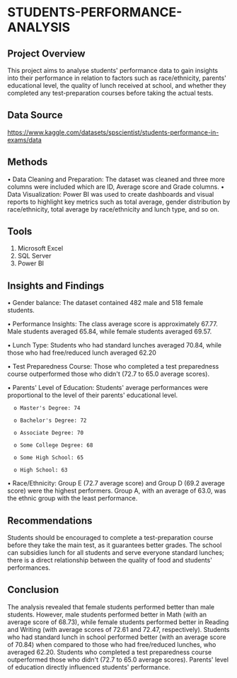 # STUDENTS-PERFORMANCE-ANALYSIS
## Project Overview
This project aims to analyse students' performance data to gain insights into their performance 
in relation to factors such as race/ethnicity, parents' educational level, the quality of lunch 
received at school, and whether they completed any test-preparation courses before taking the actual tests.

## Data Source
https://www.kaggle.com/datasets/spscientist/students-performance-in-exams/data

## Methods
•	Data Cleaning and Preparation: The dataset was cleaned  and three more columns were included which are ID, Average score and Grade columns.
•	Data Visualization: Power BI was used to create dashboards and visual reports to highlight key metrics such as total average, gender distribution by race/ethnicity, total average by race/ethnicity and lunch type, and so on.

## Tools
1.	Microsoft Excel
2.	SQL Server
3.	Power BI

## Insights and Findings
•	Gender balance: The dataset contained 482 male and 518 female students.

•	Performance Insights: The class average score is approximately 67.77. Male students averaged 65.84, while female students averaged 69.57.

•	Lunch Type: Students who had standard lunches averaged 70.84, while those who had free/reduced lunch averaged 62.20

•	Test Preparedness Course: Those who completed a test preparedness course outperformed those who didn't (72.7 to 65.0 average scores).

•	Parents' Level of Education: Students' average performances were proportional to the level of their parents' educational level. 

      o	Master's Degree: 74
  
      o	Bachelor's Degree: 72
  
      o	Associate Degree: 70
  
      o	Some College Degree: 68
  
      o	Some High School: 65
  
      o	High School: 63
  
•	Race/Ethnicity: Group E (72.7 average score) and Group D (69.2 average score) were the highest performers. Group A, with an average of 63.0, was the ethnic group with the least performance.

## Recommendations
Students should be encouraged to complete a test-preparation course before they take the main test, as it guarantees better grades. The school can subsidies lunch for all students and serve everyone standard lunches; there is a direct relationship between the quality of food and students' performances.

## Conclusion
The analysis revealed that female students performed better than male students. However, male students performed better in Math (with an average score of 68.73), while female students performed better in Reading and Writing (with average scores of 72.61 and 72.47, respectively). Students who had standard lunch in school performed better (with an average score of 70.84) when compared to those who had free/reduced lunches, who averaged 62.20. Students who completed a test preparedness course outperformed those who didn't (72.7 to 65.0 average scores). Parents' level of education directly influenced students' performance.

